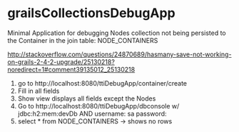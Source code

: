 grailsCollectionsDebugApp
=========================
Minimal Application for debugging Nodes collection not being persisted to the Container in the join table: NODE_CONTAINERS

http://stackoverflow.com/questions/24870689/hasmany-save-not-working-on-grails-2-4-2-upgrade/25130218?noredirect=1#comment39135012_25130218

1. go to http://localhost:8080/ttiDebugApp/container/create
2. Fill in all fields
3. Show view displays all fields except the Nodes
4. Go to http://localhost:8080/ttiDebugApp/dbconsole   w/ jdbc:h2:mem:devDb  AND username: sa  password: 
5. select * from NODE_CONTAINERS   -> shows no rows
